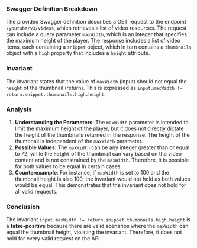 ### Swagger Definition Breakdown
The provided Swagger definition describes a GET request to the endpoint `/youtube/v3/videos`, which retrieves a list of video resources. The request can include a query parameter `maxWidth`, which is an integer that specifies the maximum height of the player. The response includes a list of video items, each containing a `snippet` object, which in turn contains a `thumbnails` object with a `high` property that includes a `height` attribute.

### Invariant
The invariant states that the value of `maxWidth` (input) should not equal the `height` of the thumbnail (return). This is expressed as `input.maxWidth != return.snippet.thumbnails.high.height`.

### Analysis
1. **Understanding the Parameters**: The `maxWidth` parameter is intended to limit the maximum height of the player, but it does not directly dictate the height of the thumbnails returned in the response. The height of the thumbnail is independent of the `maxWidth` parameter.
2. **Possible Values**: The `maxWidth` can be any integer greater than or equal to 72, while the `height` of the thumbnail can vary based on the video content and is not constrained by the `maxWidth`. Therefore, it is possible for both values to be equal in certain cases.
3. **Counterexample**: For instance, if `maxWidth` is set to 100 and the thumbnail height is also 100, the invariant would not hold as both values would be equal. This demonstrates that the invariant does not hold for all valid requests.

### Conclusion
The invariant `input.maxWidth != return.snippet.thumbnails.high.height` is a **false-positive** because there are valid scenarios where the `maxWidth` can equal the thumbnail height, violating the invariant. Therefore, it does not hold for every valid request on the API.
